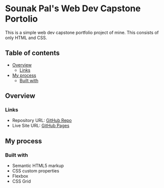 # Sounak Pal's Web Dev Capstone Portolio

This is a simple web dev capstone portfolio project of mine. This consists of only HTML and CSS.

## Table of contents

- [Overview](#overview)
  - [Links](#links)
- [My process](#my-process)
  - [Built with](#built-with)

## Overview

### Links

- Repository URL: [GitHub Repo](https://github.com/syntherat/capstone-portfolio)
- Live Site URL: [GitHub Pages](https://syntherat.github.io/capstone-portfolio/)

## My process

### Built with

- Semantic HTML5 markup
- CSS custom properties
- Flexbox   
- CSS Grid